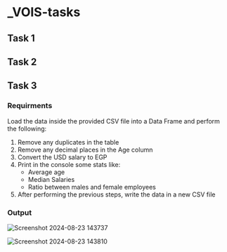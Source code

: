 # _VOIS-tasks
## Task 1

## Task 2

## Task 3 
### Requirments
Load the data inside the provided CSV file into a Data Frame and perform the following:
  1. Remove any duplicates in the table
  2. Remove any decimal places in the Age column
  3. Convert the USD salary to EGP
  4. Print in the console some stats like:
     - Average age 
  	 - Median Salaries
  	 - Ratio between males and female employees
  5. After performing the previous steps, write the data in a new CSV file


### Output

![Screenshot 2024-08-23 143737](https://github.com/user-attachments/assets/c2bfcd11-4a7a-4d6b-bf48-e0caf4ea5c63)

![Screenshot 2024-08-23 143810](https://github.com/user-attachments/assets/9a349789-f4da-424b-98f3-24b8c83d69e2)
